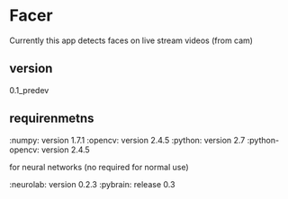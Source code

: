 Facer
=====

Currently this app detects faces on live stream videos (from cam)


version
-------

0.1_predev


requirenmetns
-------------

 :numpy: version 1.7.1
 :opencv: version 2.4.5
 :python: version 2.7
 :python-opencv: version 2.4.5

for neural networks (no required for normal use)

 :neurolab: version 0.2.3
 :pybrain: release 0.3
